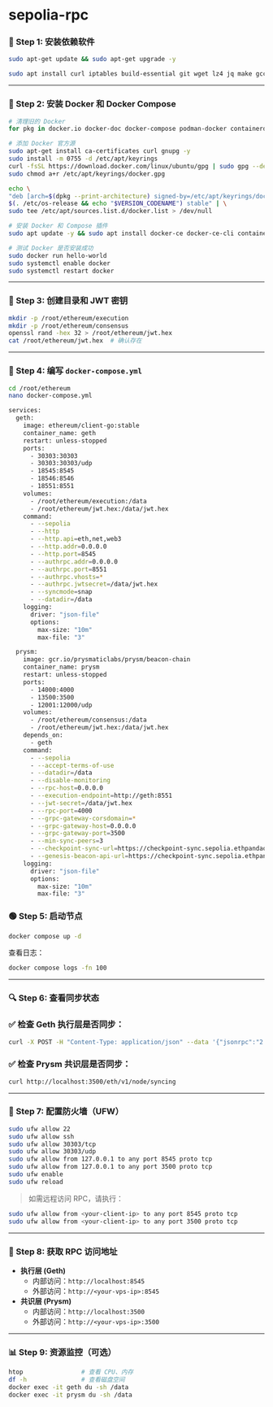 # sepolia-rpc

### 🧱 Step 1: 安装依赖软件

```bash
sudo apt-get update && sudo apt-get upgrade -y

sudo apt install curl iptables build-essential git wget lz4 jq make gcc nano automake autoconf tmux htop nvme-cli libgbm1 pkg-config libssl-dev libleveldb-dev tar clang bsdmainutils ncdu unzip -y
```

---

### 🐳 Step 2: 安装 Docker 和 Docker Compose

```bash
# 清理旧的 Docker
for pkg in docker.io docker-doc docker-compose podman-docker containerd runc; do sudo apt-get remove -y $pkg; done

# 添加 Docker 官方源
sudo apt-get install ca-certificates curl gnupg -y
sudo install -m 0755 -d /etc/apt/keyrings
curl -fsSL https://download.docker.com/linux/ubuntu/gpg | sudo gpg --dearmor -o /etc/apt/keyrings/docker.gpg
sudo chmod a+r /etc/apt/keyrings/docker.gpg

echo \
"deb [arch=$(dpkg --print-architecture) signed-by=/etc/apt/keyrings/docker.gpg] https://download.docker.com/linux/ubuntu \
$(. /etc/os-release && echo "$VERSION_CODENAME") stable" | \
sudo tee /etc/apt/sources.list.d/docker.list > /dev/null

# 安装 Docker 和 Compose 插件
sudo apt update -y && sudo apt install docker-ce docker-ce-cli containerd.io docker-buildx-plugin docker-compose-plugin -y

# 测试 Docker 是否安装成功
sudo docker run hello-world
sudo systemctl enable docker
sudo systemctl restart docker
```

---

### 📂 Step 3: 创建目录和 JWT 密钥

```bash
mkdir -p /root/ethereum/execution
mkdir -p /root/ethereum/consensus
openssl rand -hex 32 > /root/ethereum/jwt.hex
cat /root/ethereum/jwt.hex  # 确认存在
```

---

### 📝 Step 4: 编写 `docker-compose.yml`

```bash
cd /root/ethereum
nano docker-compose.yml
```

```bash
services:
  geth:
    image: ethereum/client-go:stable
    container_name: geth
    restart: unless-stopped
    ports:
      - 30303:30303
      - 30303:30303/udp
      - 18545:8545
      - 18546:8546
      - 18551:8551
    volumes:
      - /root/ethereum/execution:/data
      - /root/ethereum/jwt.hex:/data/jwt.hex
    command:
      - --sepolia
      - --http
      - --http.api=eth,net,web3
      - --http.addr=0.0.0.0
      - --http.port=8545
      - --authrpc.addr=0.0.0.0
      - --authrpc.port=8551
      - --authrpc.vhosts=*
      - --authrpc.jwtsecret=/data/jwt.hex
      - --syncmode=snap
      - --datadir=/data
    logging:
      driver: "json-file"
      options:
        max-size: "10m"
        max-file: "3"

  prysm:
    image: gcr.io/prysmaticlabs/prysm/beacon-chain
    container_name: prysm
    restart: unless-stopped
    ports:
      - 14000:4000
      - 13500:3500
      - 12001:12000/udp
    volumes:
      - /root/ethereum/consensus:/data
      - /root/ethereum/jwt.hex:/data/jwt.hex
    depends_on:
      - geth
    command:
      - --sepolia
      - --accept-terms-of-use
      - --datadir=/data
      - --disable-monitoring
      - --rpc-host=0.0.0.0
      - --execution-endpoint=http://geth:8551
      - --jwt-secret=/data/jwt.hex
      - --rpc-port=4000
      - --grpc-gateway-corsdomain=*
      - --grpc-gateway-host=0.0.0.0
      - --grpc-gateway-port=3500
      - --min-sync-peers=3
      - --checkpoint-sync-url=https://checkpoint-sync.sepolia.ethpandaops.io
      - --genesis-beacon-api-url=https://checkpoint-sync.sepolia.ethpandaops.io
    logging:
      driver: "json-file"
      options:
        max-size: "10m"
        max-file: "3"
```

### 🟢 Step 5: 启动节点

```bash
docker compose up -d
```

查看日志：

```bash
docker compose logs -fn 100
```

---

### 🔍 Step 6: 查看同步状态

### ✅ 检查 Geth 执行层是否同步：

```bash
curl -X POST -H "Content-Type: application/json" --data '{"jsonrpc":"2.0","method":"eth_syncing","params":[],"id":1}' http://localhost:8545
```

### ✅ 检查 Prysm 共识层是否同步：

```bash
curl http://localhost:3500/eth/v1/node/syncing
```

---

### 🔐 Step 7: 配置防火墙（UFW）

```bash
sudo ufw allow 22
sudo ufw allow ssh
sudo ufw allow 30303/tcp
sudo ufw allow 30303/udp
sudo ufw allow from 127.0.0.1 to any port 8545 proto tcp
sudo ufw allow from 127.0.0.1 to any port 3500 proto tcp
sudo ufw enable
sudo ufw reload
```

> 如需远程访问 RPC，请执行：
> 

```bash
sudo ufw allow from <your-client-ip> to any port 8545 proto tcp
sudo ufw allow from <your-client-ip> to any port 3500 proto tcp
```

---

### 📡 Step 8: 获取 RPC 访问地址

- **执行层 (Geth)**
    - 内部访问：`http://localhost:8545`
    - 外部访问：`http://<your-vps-ip>:8545`
- **共识层 (Prysm)**
    - 内部访问：`http://localhost:3500`
    - 外部访问：`http://<your-vps-ip>:3500`

---

### 📊 Step 9: 资源监控（可选）

```bash
htop                # 查看 CPU、内存
df -h               # 查看磁盘空间
docker exec -it geth du -sh /data
docker exec -it prysm du -sh /data
```
